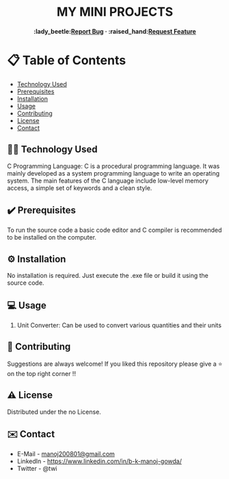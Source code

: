 <div align="center">
  <h1>MY MINI PROJECTS</h1>  
  <!-- Badges -->
<h4>
    :lady_beetle:<a href="https://github.com/B-K-Manoj-Gowda/my_mini_projects/issues/">Report Bug</a>
  <span> · </span>
    :raised_hand:<a href="https://github.com/B-K-Manoj-Gowda/my_mini_projects/issues/">Request Feature</a>
  </h4>
</div>

# :clipboard: Table of Contents
- [Technology Used](#technologist-technology-used)
- [Prerequisites](#heavy_check_mark-prerequisites)
- [Installation](#gear-installation)
- [Usage](#computer-usage)
- [Contributing](#handshake-contributing)
- [License](#warning-license)
- [Contact](#envelope-contact)  

## :technologist: Technology Used
C Programming Language: C is a procedural programming language. It was mainly developed as a system programming language to write an operating system. The main features of the C language include low-level memory access, a simple set of keywords and a clean style.

## :heavy_check_mark: Prerequisites
To run the source code a basic code editor and C compiler is recommended to be installed on the computer.

## :gear: Installation
No installation is required. Just execute the .exe file or build it using the source code.
   
## :computer: Usage
1. Unit Converter: Can be used to convert various quantities and their units

## :handshake: Contributing
Suggestions are always welcome!
If you liked this repository please give a :star: on the top right corner !!

## :warning: License
Distributed under the no License.

## :envelope: Contact
- E-Mail - manoj200801@gmail.com
- LinkedIn - https://www.linkedin.com/in/b-k-manoj-gowda/
- Twitter - @twi
